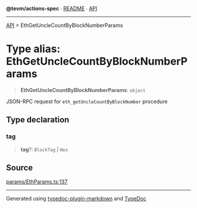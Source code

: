 **@tevm/actions-spec** ∙ [README](../README.md) ∙ [API](../API.md)

***

[API](../API.md) > EthGetUncleCountByBlockNumberParams

# Type alias: EthGetUncleCountByBlockNumberParams

> **EthGetUncleCountByBlockNumberParams**: `object`

JSON-RPC request for `eth_getUncleCountByBlockNumber` procedure

## Type declaration

### tag

> **tag**?: `BlockTag` \| `Hex`

## Source

[params/EthParams.ts:137](https://github.com/evmts/tevm-monorepo/blob/main/core/actions-spec/src/params/EthParams.ts#L137)

***
Generated using [typedoc-plugin-markdown](https://www.npmjs.com/package/typedoc-plugin-markdown) and [TypeDoc](https://typedoc.org/)
